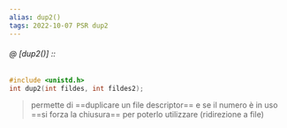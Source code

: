 ```yaml
---
alias: dup2()
tags: 2022-10-07 PSR dup2
---
```


###### @ [dup2()] ::
```c
#include <unistd.h>
int dup2(int fildes, int fildes2);
```
> permette di ==duplicare un file descriptor== e se il numero è in uso ==si forza la chiusura== per poterlo utilizzare (ridirezione a file)
<!--ID: 1672048543932-->
